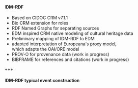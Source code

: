 #### IDM-RDF

* Based on CIDOC CRM v7.1.1<!-- .element: class="fragment" -->
* Bio CRM extension for roles<!-- .element: class="fragment" -->
* RDF Named Graphs for separating sources<!-- .element: class="fragment" -->
* EDM inspired CRM native modeling of cultural heritage data<!-- .element: class="fragment" -->
* Preliminary mapping of IDM-RDF to EDM<!-- .element: class="fragment" -->
* adapted interpretation of Europeana's proxy model,<br/>which adapts the OAI/ORE model<!-- .element: class="fragment" -->
* PROV-O for provenance data (work in progress)<!-- .element: class="fragment" -->
* BIBFRAME for references and citations (work in progress)<!-- .element: class="fragment" -->

+++

#### IDM-RDF typical event construction

<div data-animate data-src="images/idm-rdf-2.drawio.svg">
<!--
{ "setup": [
{ "element": "#cell-4", "modifier": "attr", "parameters": [ {"class": "fragment", "data-fragment-index": "0"} ]},
{ "element": "#cell-2, #cell-9, #cell-5, #cell-10", "modifier": "attr", "parameters": [ {"class": "fragment", "data-fragment-index": "1"} ]},
{ "element": "#cell-13, #cell-3, #cell-33, #cell-14", "modifier": "attr", "parameters": [ {"class": "fragment", "data-fragment-index": "2"} ]},
{ "element": "#cell-12, #cell-34, #cell-7", "modifier": "attr", "parameters": [ {"class": "fragment", "data-fragment-index": "3"} ]},
{ "element": "#cell-11, #cell-35, #cell-8", "modifier": "attr", "parameters": [ {"class": "fragment", "data-fragment-index": "4"} ]
 }
]}
-->
</div>
